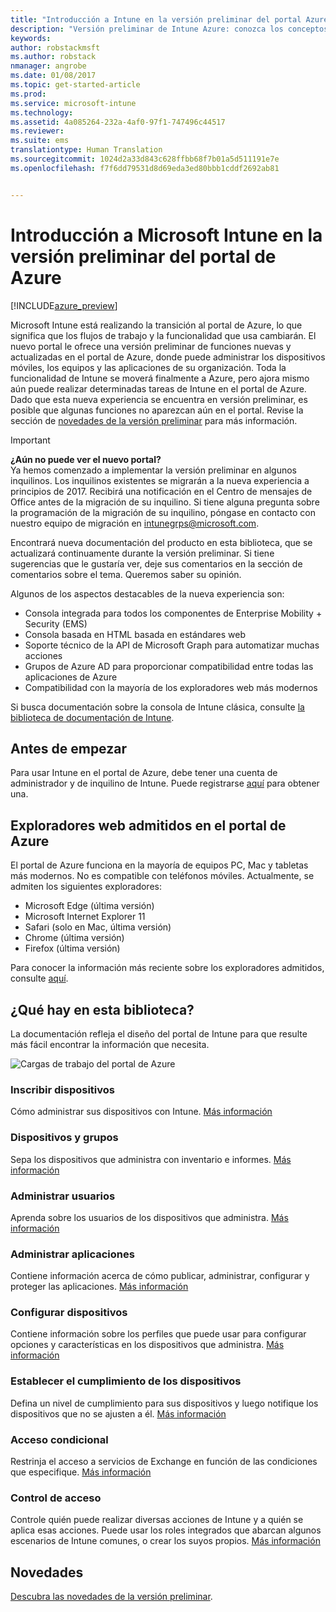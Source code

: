 ```yaml
---
title: "Introducción a Intune en la versión preliminar del portal Azure | Versión preliminar de Intune Azure | Microsoft Docs"
description: "Versión preliminar de Intune Azure: conozca los conceptos básicos sobre Intune en la versión preliminar del portal de Azure y cómo puede ayudarle a administrar sus dispositivos."
keywords: 
author: robstackmsft
ms.author: robstack
nmanager: angrobe
ms.date: 01/08/2017
ms.topic: get-started-article
ms.prod: 
ms.service: microsoft-intune
ms.technology: 
ms.assetid: 4a085264-232a-4af0-97f1-747496c44517
ms.reviewer: 
ms.suite: ems
translationtype: Human Translation
ms.sourcegitcommit: 1024d2a33d843c628ffbb68f7b01a5d511191e7e
ms.openlocfilehash: f7f6dd79531d8d69eda3ed80bbb1cddf2692ab81


---
```



# <a name="introduction-to-microsoft-intune-in-the-azure-portal-preview"></a>Introducción a Microsoft Intune en la versión preliminar del portal de Azure


[!INCLUDE[azure_preview](../includes/azure_preview.md)]

Microsoft Intune está realizando la transición al portal de Azure, lo que significa que los flujos de trabajo y la funcionalidad que usa cambiarán.
El nuevo portal le ofrece una versión preliminar de funciones nuevas y actualizadas en el portal de Azure, donde puede administrar los dispositivos móviles, los equipos y las aplicaciones de su organización.
Toda la funcionalidad de Intune se moverá finalmente a Azure, pero ajora mismo aún puede realizar determinadas tareas de Intune en el portal de Azure. Dado que esta nueva experiencia se encuentra en versión preliminar, es posible que algunas funciones no aparezcan aún en el portal. Revise la sección de [novedades de la versión preliminar](#what's-new-in-the-preview) para más información.

> [!IMPORTANT]
> **¿Aún no puede ver el nuevo portal?**<br>
> Ya hemos comenzado a implementar la versión preliminar en algunos inquilinos. Los inquilinos existentes se migrarán a la nueva experiencia a principios de 2017. Recibirá una notificación en el Centro de mensajes de Office antes de la migración de su inquilino. Si tiene alguna pregunta sobre la programación de la migración de su inquilino, póngase en contacto con nuestro equipo de migración en [intunegrps@microsoft.com](mailto:intunegrps@microsoft.com).


Encontrará nueva documentación del producto en esta biblioteca, que se actualizará continuamente durante la versión preliminar. Si tiene sugerencias que le gustaría ver, deje sus comentarios en la sección de comentarios sobre el tema. Queremos saber su opinión.

<!--- You can view the new Intune technical preview console in Azure at [portal.azure.com]. --->

Algunos de los aspectos destacables de la nueva experiencia son:

- Consola integrada para todos los componentes de Enterprise Mobility + Security (EMS)
- Consola basada en HTML basada en estándares web
- Soporte técnico de la API de Microsoft Graph para automatizar muchas acciones
- Grupos de Azure AD para proporcionar compatibilidad entre todas las aplicaciones de Azure
- Compatibilidad con la mayoría de los exploradores web más modernos

Si busca documentación sobre la consola de Intune clásica, consulte [la biblioteca de documentación de Intune](https://docs.microsoft.com/en-us/intune/).

## <a name="before-you-start"></a>Antes de empezar

Para usar Intune en el portal de Azure, debe tener una cuenta de administrador y de inquilino de Intune. Puede registrarse [aquí](https://portal.office.com/Signup/Signup.aspx?OfferId=40BE278A-DFD1-470a-9EF7-9F2596EA7FF9&dl=INTUNE_A&ali=1#0%20) para obtener una.

## <a name="supported-web-browsers-for-the-azure-portal"></a>Exploradores web admitidos en el portal de Azure

El portal de Azure funciona en la mayoría de equipos PC, Mac y tabletas más modernos. No es compatible con teléfonos móviles.
Actualmente, se admiten los siguientes exploradores:

- Microsoft Edge (última versión)
- Microsoft Internet Explorer 11
- Safari (solo en Mac, última versión)
- Chrome (última versión)
- Firefox (última versión)

Para conocer la información más reciente sobre los exploradores admitidos, consulte [aquí](https://docs.microsoft.com/azure/azure-preview-portal-supported-browsers-devices).

## <a name="whats-in-this-library"></a>¿Qué hay en esta biblioteca?

La documentación refleja el diseño del portal de Intune para que resulte más fácil encontrar la información que necesita.

![Cargas de trabajo del portal de Azure](./media/azure-portal-workloads.png)

<!--- ### Plan and design
Information to help you plan and design your Intune environment.
[Read more](/intune-azure/plan-and-design/get-started) --->
### <a name="enroll-devices"></a>Inscribir dispositivos
Cómo administrar sus dispositivos con Intune.
[Más información](/intune-azure/enroll-devices/what-is)
### <a name="devices--groups"></a>Dispositivos y grupos
Sepa los dispositivos que administra con inventario e informes.
[Más información](/intune-azure/manage-devices/what-is)
### <a name="manage-users"></a>Administrar usuarios
Aprenda sobre los usuarios de los dispositivos que administra.
[Más información](/intune-azure/manage-users/what-is)
### <a name="manage-apps"></a>Administrar aplicaciones
Contiene información acerca de cómo publicar, administrar, configurar y proteger las aplicaciones.
[Más información](/intune-azure/manage-apps/what-is-app-management)
### <a name="configure-devices"></a>Configurar dispositivos
Contiene información sobre los perfiles que puede usar para configurar opciones y características en los dispositivos que administra.
[Más información](/intune-azure/configure-devices/what-are-device-profiles)
### <a name="set-device-compliance"></a>Establecer el cumplimiento de los dispositivos
Defina un nivel de cumplimiento para sus dispositivos y luego notifique los dispositivos que no se ajusten a él. [Más información](/intune-azure/set-device-compliance/what-is-device-compliance)
### <a name="conditional-access"></a>Acceso condicional
Restrinja el acceso a servicios de Exchange en función de las condiciones que especifique.
[Más información](/intune-azure/conditional-access/what-is-conditional-access)
### <a name="access-control"></a>Control de acceso
Controle quién puede realizar diversas acciones de Intune y a quién se aplica esas acciones. Puede usar los roles integrados que abarcan algunos escenarios de Intune comunes, o crear los suyos propios.
[Más información](/intune-azure/access-control/role-based-access-control)


## <a name="whats-new"></a>Novedades

[Descubra las novedades de la versión preliminar](/intune-azure/introduction/whats-new).


<!--HONumber=Feb17_HO1-->


